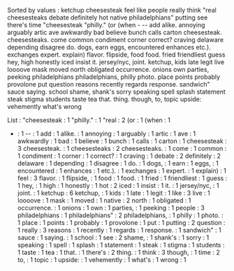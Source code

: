 Sorted by values :
ketchup cheesesteak feel like people really think "real cheesesteaks debate definitely hot native philadelphians" putting see there's time "cheesesteak "philly." (or (when - -- add alike. annoying arguably artic ave awkwardly bad believe bunch calls carton cheesesteak. cheesesteaks. come common condiment corner correct? craving delaware depending disagree do. dogs, earn eggs, encountered enhances etc.). exchanges expert. explain) flavor. flipside, food food. fried friendliest guess hey, high honestly iced insist it. jersey/nyc, joint. ketchup, kids late legit live loooove mask moved north obligated occurrence. onions own parties, peeking philadelphians philadelphians, philly photo. place points probably provolone put question reasons recently regards response. sandwich" sauce saying. school shame, shank's sorry speaking spell splash statement steak stigma students taste tea that. thing. though, to, topic upside: vehemently what's wrong 

List :
"cheesesteak : 1
"philly." : 1
"real : 2
(or : 1
(when : 1
- : 1
-- : 1
add : 1
alike. : 1
annoying : 1
arguably : 1
artic : 1
ave : 1
awkwardly : 1
bad : 1
believe : 1
bunch : 1
calls : 1
carton : 1
cheesesteak : 3
cheesesteak. : 1
cheesesteaks : 2
cheesesteaks. : 1
come : 1
common : 1
condiment : 1
corner : 1
correct? : 1
craving : 1
debate : 2
definitely : 2
delaware : 1
depending : 1
disagree : 1
do. : 1
dogs, : 1
earn : 1
eggs, : 1
encountered : 1
enhances : 1
etc.). : 1
exchanges : 1
expert. : 1
explain) : 1
feel : 3
flavor. : 1
flipside, : 1
food : 1
food. : 1
fried : 1
friendliest : 1
guess : 1
hey, : 1
high : 1
honestly : 1
hot : 2
iced : 1
insist : 1
it. : 1
jersey/nyc, : 1
joint. : 1
ketchup : 6
ketchup, : 1
kids : 1
late : 1
legit : 1
like : 3
live : 1
loooove : 1
mask : 1
moved : 1
native : 2
north : 1
obligated : 1
occurrence. : 1
onions : 1
own : 1
parties, : 1
peeking : 1
people : 3
philadelphians : 1
philadelphians" : 2
philadelphians, : 1
philly : 1
photo. : 1
place : 1
points : 1
probably : 1
provolone : 1
put : 1
putting : 2
question : 1
really : 3
reasons : 1
recently : 1
regards : 1
response. : 1
sandwich" : 1
sauce : 1
saying. : 1
school : 1
see : 2
shame, : 1
shank's : 1
sorry : 1
speaking : 1
spell : 1
splash : 1
statement : 1
steak : 1
stigma : 1
students : 1
taste : 1
tea : 1
that. : 1
there's : 2
thing. : 1
think : 3
though, : 1
time : 2
to, : 1
topic : 1
upside: : 1
vehemently : 1
what's : 1
wrong : 1
